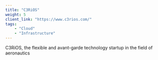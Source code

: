 ```yaml
---
title: "C3RiOS"
weight: 5
client_link: "https://www.c3rios.com/"
tags:
    - "Cloud"
    - "Infrastructure"
---
```


C3RiOS, the flexible and avant-garde technology startup in the field of aeronautics